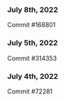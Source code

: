 ### July 8th, 2022

Commit #168801

### July 5th, 2022

Commit #314353


### July 4th, 2022

Commit #72281
